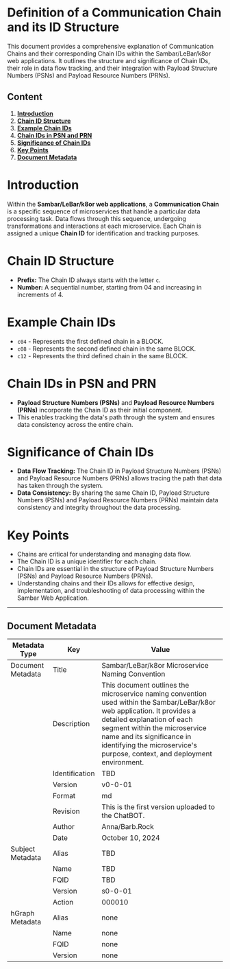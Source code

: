 # Definition of a Communication Chain and its ID Structure

This document provides a comprehensive explanation of Communication Chains and their corresponding Chain IDs within the Sambar/LeBar/k8or web applications. It outlines the structure and significance of Chain IDs, their role in data flow tracking, and their integration with Payload Structure Numbers (PSNs) and Payload Resource Numbers (PRNs).

## Content

1. **[Introduction](#Introduction)**
2. **[Chain ID Structure](#Chain-ID-Structure)**
3. **[Example Chain IDs](#Example-Chain-IDs)**
4. **[Chain IDs in PSN and PRN](#Chain-IDs-in-PSN-and-PRN)**
5. **[Significance of Chain IDs](#Significance-of-Chain-IDs)**
6. **[Key Points](#Key-Points)**
7. **[Document Metadata](#Document-Metadata)**

<h1 id="Introduction">Introduction</h1>

Within the **Sambar/LeBar/k8or web applications**, a **Communication Chain** is a specific sequence of microservices that handle a particular data processing task. Data flows through this sequence, undergoing transformations and interactions at each microservice. Each Chain is assigned a unique **Chain ID** for identification and tracking purposes.

<h1 id="Chain-ID-Structure">Chain ID Structure</h1>

- **Prefix:** The Chain ID always starts with the letter `c`.
- **Number:** A sequential number, starting from 04 and increasing in increments of 4.

<h1 id="Example-Chain-IDs">Example Chain IDs</h1>

- `c04` - Represents the first defined chain in a BLOCK.
- `c08` - Represents the second defined chain in the same BLOCK.
- `c12` - Represents the third defined chain in the same BLOCK.

<h1 id="Chain-IDs-in-PSN-and-PRN">Chain IDs in PSN and PRN</h1>

- **Payload Structure Numbers (PSNs)** and **Payload Resource Numbers (PRNs)** incorporate the Chain ID as their initial component.
- This enables tracking the data's path through the system and ensures data consistency across the entire chain.

<h1 id="Significance-of-Chain-IDs">Significance of Chain IDs</h1>

- **Data Flow Tracking:** The Chain ID in Payload Structure Numbers (PSNs) and Payload Resource Numbers (PRNs) allows tracing the path that data has taken through the system.
- **Data Consistency:** By sharing the same Chain ID, Payload Structure Numbers (PSNs) and Payload Resource Numbers (PRNs) maintain data consistency and integrity throughout the data processing.

<h1 id="Key-Points">Key Points</h1>

- Chains are critical for understanding and managing data flow.
- The Chain ID is a unique identifier for each chain.
- Chain IDs are essential in the structure of Payload Structure Numbers (PSNs) and Payload Resource Numbers (PRNs).
- Understanding chains and their IDs allows for effective design, implementation, and troubleshooting of data processing within the Sambar Web Application.

---

<h2 id="Document-Metadata">Document Metadata</h2>

| Metadata Type | Key | Value |
|---|---|---|
| Document Metadata | Title | Sambar/LeBar/k8or Microservice Naming Convention |
| | Description | This document outlines the microservice naming convention used within the Sambar/LeBar/k8or web application. It provides a detailed explanation of each segment within the microservice name and its significance in identifying the microservice's purpose, context, and deployment environment. |
| | Identification | TBD | |
| | Version | v0-0-01 | |
| | Format | md | |
| | Revision | This is the first version uploaded to the ChatBOT. |
| | Author | Anna/Barb.Rock |
| | Date | October 10, 2024 |
| Subject Metadata | Alias | TBD |
| |  Name | TBD |
| |  FQID | TBD |
| |  Version | s0-0-01 |
| |  Action | 000010 |
| hGraph Metadata | Alias | none |
| |  Name | none |
| |  FQID | none |
| |  Version | none |